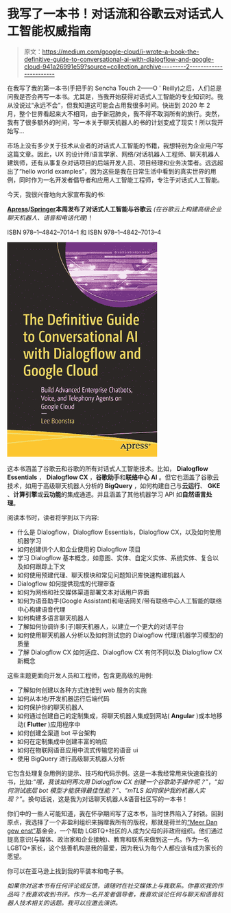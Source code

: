 # 我写了一本书！对话流和谷歌云对话式人工智能权威指南

> 原文：<https://medium.com/google-cloud/i-wrote-a-book-the-definitive-guide-to-conversational-ai-with-dialogflow-and-google-cloud-941a26991e59?source=collection_archive---------2----------------------->

在我写了我的第一本书(手把手的 Sencha Touch 2——O ' Reilly)之后，人们总是问我是否会再写一本书。尤其是，当我开始获得对话式人工智能的专业知识时。我从没说过“永远不会”，但我知道这可能会占用我很多时间。快进到 2020 年 2 月，整个世界看起来大不相同，由于新冠肺炎，我不得不取消所有的旅行。突然，我有了很多额外的时间，写一本关于聊天机器人的书的计划变成了现实！所以我开始写…

市场上没有多少关于技术从业者的对话式人工智能的书籍，我想特别为企业用户写这篇文章。因此，UX 的设计师/语言学家、网络/对话机器人工程师、聊天机器人建筑师，还有从事复杂对话项目的后端开发人员、项目经理和业务决策者。远远超出了“hello world examples”，因为这些是我在日常生活中看到的真实世界的用例，同时作为一名开发者倡导者和应用人工智能工程师，专注于对话式人工智能。

今天，我很兴奋地向大家宣布我的书:

[](https://www.amazon.com/Definitive-Guide-Conversational-Dialogflow-Google/dp/1484270134/ref=sr_1_1?dchild=1&keywords=Definitive+Guide+to+Conversational+AI&qid=1624873031&sr=8-1&asin=B097XX9B3R&revisionId=&format=2&depth=1)**[Apress](https://www.apress.com/gp/book/9781484270134)/[Springer](https://www.springer.com/gp/book/9781484270134)本周发布了对话式人工智能与谷歌云** *(在谷歌云上构建高级企业聊天机器人、语音和电话代理)*！

ISBN 978–1–4842–7014–1 和 ISBN 978–1–4842–7013–4

![](img/aa9aff7109bc814581e6bc1956a440b7.png)

这本书涵盖了谷歌云和谷歌的所有对话式人工智能技术。比如， **Dialogflow Essentials** ， **Dialogflow CX** ，**谷歌助手**和**联络中心 AI** 。但它也涵盖了谷歌云技术，如用于高级聊天机器人分析的 **BigQuery** ，如何构建自己与**云运行**、 **GKE** 、**计算引擎**或**云功能**的集成通道。并且涵盖了其他机器学习 API 如**自然语言处理**。

阅读本书时，读者将学到以下内容:

*   什么是 Dialogflow，Dialogflow Essentials，Dialogflow CX，以及如何使用机器学习
*   如何创建供个人和企业使用的 Dialogflow 项目
*   学习 Dialogflow 基本概念，如意图、实体、自定义实体、系统实体、复合以及如何跟踪上下文
*   如何使用预建代理、聊天模块和常见问题知识库快速构建机器人
*   Dialogflow 如何提供现成的代理审查
*   如何为网络和社交媒体渠道部署文本对话用户界面
*   如何为语音助手(Google Assistant)和电话网关/带有联络中心人工智能的联络中心构建语音代理
*   如何构建多语言聊天机器人
*   了解如何协调许多(子)聊天机器人，以建立一个更大的对话平台
*   如何使用聊天机器人分析以及如何测试您的 Dialogflow 代理(机器学习模型)的质量
*   了解 Dialogflow CX 如何适应、Dialogflow CX 有何不同以及 Dialogflow CX 新概念

这些主题更面向开发人员和工程师，包含更高级的用例:

*   了解如何创建以各种方式连接到 web 服务的实施
*   如何从本地/开发机器运行后端代码
*   如何保护你的聊天机器人
*   如何通过创建自己的定制集成，将聊天机器人集成到网站( **Angular** )或本地移动( **Flutter** )应用程序中
*   如何创建全渠道 bot 平台架构
*   如何在定制集成中创建丰富的响应
*   如何在物联网语音应用中流式传输您的语音 ui
*   使用 BigQuery 进行高级聊天机器人分析

它包含处理复杂用例的提示、技巧和代码示例。这是一本我经常用来快速查找的书，比如:*“哦，我该如何再次用 Dialogflow CX 创建一个谷歌助手操作呢？*”，*“如何测试底层 bot 模型才能获得最佳性能？”*、*“mTLS 如何保护我的机器人实现？”*。换句话说，这是我为对话聊天机器人&语音社区写的一本书！

你们中的一些人可能知道，我在怀孕期间写了这本书，当时世界陷入了封锁。回到原点，我选择了一个非盈利组织来捐赠我所有的版税，那就是荷兰的[“Meer Dan gew enst”](https://www.meerdangewenst.nl/about-mdg/)基金会，一个帮助 LGBTQ+社区的人成为父母的非政府组织。他们通过提高意识(与媒体、政治家和企业接触)、教育和联系来做到这一点。作为一名 LGBTQ+家长，这个慈善机构是我的最爱，因为我认为每个人都应该有成为家长的愿望。

你可以在亚马逊上找到我的平装本和电子书。

*如果你对这本书有任何评论或反馈，请随时在社交媒体上与我联系。你喜欢我的作品吗？我喜欢收到书评。作为一名开发者倡导者，我喜欢谈论任何与聊天和语音机器人技术相关的话题。我可以应邀去演讲。*